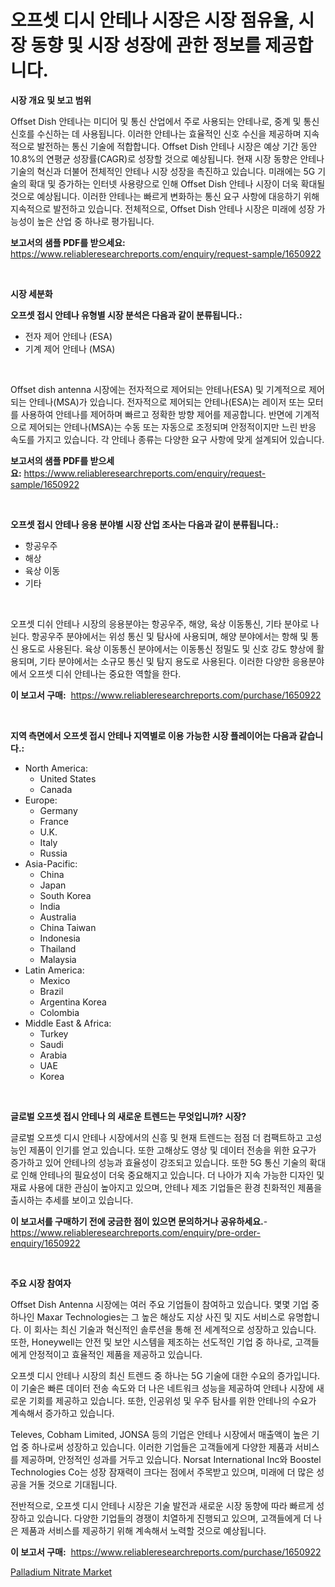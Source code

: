 <p><h1>오프셋 디시 안테나 시장은 시장 점유율, 시장 동향 및 시장 성장에 관한 정보를 제공합니다.</h1></p><p><strong>시장 개요 및 보고 범위</strong></p>
<p><p>Offset Dish 안테나는 미디어 및 통신 산업에서 주로 사용되는 안테나로, 중계 및 통신 신호를 수신하는 데 사용됩니다. 이러한 안테나는 효율적인 신호 수신을 제공하며 지속적으로 발전하는 통신 기술에 적합합니다. Offset Dish 안테나 시장은 예상 기간 동안 10.8%의 연평균 성장률(CAGR)로 성장할 것으로 예상됩니다. 현재 시장 동향은 안테나 기술의 혁신과 더불어 전체적인 안테나 시장 성장을 촉진하고 있습니다. 미래에는 5G 기술의 확대 및 증가하는 인터넷 사용량으로 인해 Offset Dish 안테나 시장이 더욱 확대될 것으로 예상됩니다. 이러한 안테나는 빠르게 변화하는 통신 요구 사항에 대응하기 위해 지속적으로 발전하고 있습니다. 전체적으로, Offset Dish 안테나 시장은 미래에 성장 가능성이 높은 산업 중 하나로 평가됩니다.</p></p>
<p><strong>보고서의 샘플 PDF를 받으세요:</strong> <a href="https://www.reliableresearchreports.com/enquiry/request-sample/1650922">https://www.reliableresearchreports.com/enquiry/request-sample/1650922</a></p>
<p>&nbsp;</p>
<p><strong>시장 세분화</strong></p>
<p><strong>오프셋 접시 안테나 유형별 시장 분석은 다음과 같이 분류됩니다.:</strong></p>
<p><ul><li>전자 제어 안테나 (ESA)</li><li>기계 제어 안테나 (MSA)</li></ul></p>
<p>&nbsp;</p>
<p><p>Offset dish antenna 시장에는 전자적으로 제어되는 안테나(ESA) 및 기계적으로 제어되는 안테나(MSA)가 있습니다. 전자적으로 제어되는 안테나(ESA)는 레이저 또는 모터를 사용하여 안테나를 제어하며 빠르고 정확한 방향 제어를 제공합니다. 반면에 기계적으로 제어되는 안테나(MSA)는 수동 또는 자동으로 조정되며 안정적이지만 느린 반응 속도를 가지고 있습니다. 각 안테나 종류는 다양한 요구 사항에 맞게 설계되어 있습니다.</p></p>
<p><strong>보고서의 샘플 PDF를 받으세요:</strong>&nbsp;<a href="https://www.reliableresearchreports.com/enquiry/request-sample/1650922">https://www.reliableresearchreports.com/enquiry/request-sample/1650922</a></p>
<p>&nbsp;</p>
<p><strong> 오프셋 접시 안테나 응용 분야별 시장 산업 조사는 다음과 같이 분류됩니다.:</strong></p>
<p><ul><li>항공우주</li><li>해상</li><li>육상 이동</li><li>기타</li></ul></p>
<p>&nbsp;</p>
<p><p>오프셋 디쉬 안테나 시장의 응용분야는 항공우주, 해양, 육상 이동통신, 기타 분야로 나뉜다. 항공우주 분야에서는 위성 통신 및 탐사에 사용되며, 해양 분야에서는 항해 및 통신 용도로 사용된다. 육상 이동통신 분야에서는 이동통신 정밀도 및 신호 강도 향상에 활용되며, 기타 분야에서는 소규모 통신 및 탐지 용도로 사용된다. 이러한 다양한 응용분야에서 오프셋 디쉬 안테나는 중요한 역할을 한다.</p></p>
<p><strong>이 보고서 구매:</strong>&nbsp; <a href="https://www.reliableresearchreports.com/purchase/1650922">https://www.reliableresearchreports.com/purchase/1650922</a></p>
<p>&nbsp;</p>
<p><strong>지역 측면에서 오프셋 접시 안테나 지역별로 이용 가능한 시장 플레이어는 다음과 같습니다.:</strong></p>
<p><ul>
    <li>
        North America:
        <ul>
            <li>United States</li>
            <li>Canada</li>
        </ul>
    </li>
    <li>
        Europe:
        <ul>
            <li>Germany</li>
            <li>France</li>
            <li>U.K.</li>
            <li>Italy</li>
            <li>Russia</li>
        </ul>
    </li>
    <li>
        Asia-Pacific:
        <ul>
            <li>China</li>
            <li>Japan</li>
            <li>South Korea</li>
            <li>India</li>
            <li>Australia</li>
            <li>China Taiwan</li>
            <li>Indonesia</li>
            <li>Thailand</li>
            <li>Malaysia</li>
        </ul>
    </li>
    <li>
        Latin America:
        <ul>
            <li>Mexico</li>
            <li>Brazil</li>
            <li>Argentina Korea</li>
            <li>Colombia</li>
        </ul>
    </li>
    <li>
        Middle East & Africa:
        <ul>
            <li>Turkey</li>
            <li>Saudi</li>
            <li>Arabia</li>
            <li>UAE</li>
            <li>Korea</li>
        </ul>
    </li>
    </ul></p>
<p>&nbsp;</p>
<p><strong>글로벌 오프셋 접시 안테나 의 새로운 트렌드는 무엇입니까? 시장?</strong></p>
<p><p>글로벌 오프셋 디시 안테나 시장에서의 신흥 및 현재 트렌드는 점점 더 컴팩트하고 고성능인 제품이 인기를 얻고 있습니다. 또한 고해상도 영상 및 데이터 전송을 위한 요구가 증가하고 있어 안테나의 성능과 효율성이 강조되고 있습니다. 또한 5G 통신 기술의 확대로 인해 안테나의 필요성이 더욱 중요해지고 있습니다. 더 나아가 지속 가능한 디자인 및 재료 사용에 대한 관심이 높아지고 있으며, 안테나 제조 기업들은 환경 친화적인 제품을 출시하는 추세를 보이고 있습니다.</p></p>
<p><strong>이 보고서를 구매하기 전에 궁금한 점이 있으면 문의하거나 공유하세요.</strong>- <a href="https://www.reliableresearchreports.com/enquiry/pre-order-enquiry/1650922">https://www.reliableresearchreports.com/enquiry/pre-order-enquiry/1650922</a></p>
<p>&nbsp;</p>
<p><strong>주요 시장 참여자</strong></p>
<p><p>Offset Dish Antenna 시장에는 여러 주요 기업들이 참여하고 있습니다. 몇몇 기업 중 하나인 Maxar Technologies는 그 높은 해상도 지상 사진 및 지도 서비스로 유명합니다. 이 회사는 최신 기술과 혁신적인 솔루션을 통해 전 세계적으로 성장하고 있습니다. 또한, Honeywell는 안전 및 보안 시스템을 제조하는 선도적인 기업 중 하나로, 고객들에게 안정적이고 효율적인 제품을 제공하고 있습니다.</p><p>오프셋 디시 안테나 시장의 최신 트렌드 중 하나는 5G 기술에 대한 수요의 증가입니다. 이 기술은 빠른 데이터 전송 속도와 더 나은 네트워크 성능을 제공하여 안테나 시장에 새로운 기회를 제공하고 있습니다. 또한, 인공위성 및 우주 탐사를 위한 안테나의 수요가 계속해서 증가하고 있습니다.</p><p>Televes, Cobham Limited, JONSA 등의 기업은 안테나 시장에서 매출액이 높은 기업 중 하나로써 성장하고 있습니다. 이러한 기업들은 고객들에게 다양한 제품과 서비스를 제공하며, 안정적인 성과를 거두고 있습니다. Norsat International Inc와 Boostel Technologies Co는 성장 잠재력이 크다는 점에서 주목받고 있으며, 미래에 더 많은 성공을 거둘 것으로 기대됩니다.</p><p>전반적으로, 오프셋 디시 안테나 시장은 기술 발전과 새로운 시장 동향에 따라 빠르게 성장하고 있습니다. 다양한 기업들의 경쟁이 치열하게 진행되고 있으며, 고객들에게 더 나은 제품과 서비스를 제공하기 위해 계속해서 노력할 것으로 예상됩니다.</p></p>
<p><strong>이 보고서 구매:</strong>&nbsp;&nbsp;<a href="https://www.reliableresearchreports.com/purchase/1650922">https://www.reliableresearchreports.com/purchase/1650922</a></p>
<p><p><a href="https://cautious-neon-760.notion.site/Palladium-Nitrate-Market-Analysis-Examines-its-Scope-on-Growth-Opportunities-and-Forecasted-Trends--3888e7557b2646bd95a7130b5f9eca11">Palladium Nitrate Market</a></p></p>
